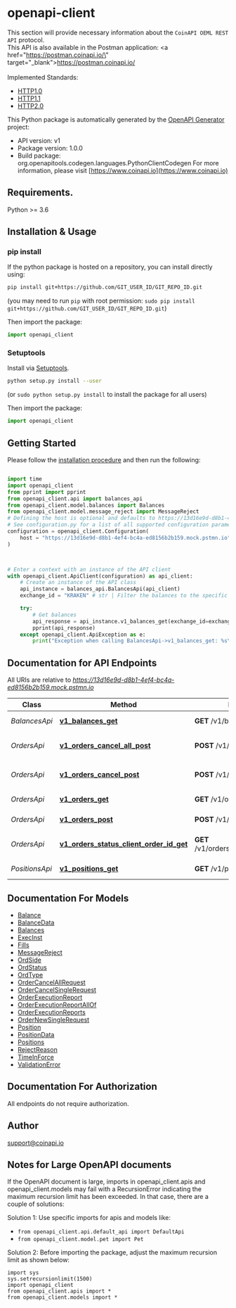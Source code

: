 # openapi-client
This section will provide necessary information about the `CoinAPI OEML REST API` protocol. <br/> This API is also available in the Postman application: <a href=\"https://postman.coinapi.io/\" target=\"_blank\">https://postman.coinapi.io/</a>       <br/><br/> Implemented Standards:

 * [HTTP1.0](https://datatracker.ietf.org/doc/html/rfc1945)
 * [HTTP1.1](https://datatracker.ietf.org/doc/html/rfc2616)
 * [HTTP2.0](https://datatracker.ietf.org/doc/html/rfc7540)


This Python package is automatically generated by the [OpenAPI Generator](https://openapi-generator.tech) project:

- API version: v1
- Package version: 1.0.0
- Build package: org.openapitools.codegen.languages.PythonClientCodegen
For more information, please visit [https://www.coinapi.io](https://www.coinapi.io)

## Requirements.

Python >= 3.6

## Installation & Usage
### pip install

If the python package is hosted on a repository, you can install directly using:

```sh
pip install git+https://github.com/GIT_USER_ID/GIT_REPO_ID.git
```
(you may need to run `pip` with root permission: `sudo pip install git+https://github.com/GIT_USER_ID/GIT_REPO_ID.git`)

Then import the package:
```python
import openapi_client
```

### Setuptools

Install via [Setuptools](http://pypi.python.org/pypi/setuptools).

```sh
python setup.py install --user
```
(or `sudo python setup.py install` to install the package for all users)

Then import the package:
```python
import openapi_client
```

## Getting Started

Please follow the [installation procedure](#installation--usage) and then run the following:

```python

import time
import openapi_client
from pprint import pprint
from openapi_client.api import balances_api
from openapi_client.model.balances import Balances
from openapi_client.model.message_reject import MessageReject
# Defining the host is optional and defaults to https://13d16e9d-d8b1-4ef4-bc4a-ed8156b2b159.mock.pstmn.io
# See configuration.py for a list of all supported configuration parameters.
configuration = openapi_client.Configuration(
    host = "https://13d16e9d-d8b1-4ef4-bc4a-ed8156b2b159.mock.pstmn.io"
)



# Enter a context with an instance of the API client
with openapi_client.ApiClient(configuration) as api_client:
    # Create an instance of the API class
    api_instance = balances_api.BalancesApi(api_client)
    exchange_id = "KRAKEN" # str | Filter the balances to the specific exchange. (optional)

    try:
        # Get balances
        api_response = api_instance.v1_balances_get(exchange_id=exchange_id)
        pprint(api_response)
    except openapi_client.ApiException as e:
        print("Exception when calling BalancesApi->v1_balances_get: %s\n" % e)
```

## Documentation for API Endpoints

All URIs are relative to *https://13d16e9d-d8b1-4ef4-bc4a-ed8156b2b159.mock.pstmn.io*

Class | Method | HTTP request | Description
------------ | ------------- | ------------- | -------------
*BalancesApi* | [**v1_balances_get**](docs/BalancesApi.md#v1_balances_get) | **GET** /v1/balances | Get balances
*OrdersApi* | [**v1_orders_cancel_all_post**](docs/OrdersApi.md#v1_orders_cancel_all_post) | **POST** /v1/orders/cancel/all | Cancel all orders request
*OrdersApi* | [**v1_orders_cancel_post**](docs/OrdersApi.md#v1_orders_cancel_post) | **POST** /v1/orders/cancel | Cancel order request
*OrdersApi* | [**v1_orders_get**](docs/OrdersApi.md#v1_orders_get) | **GET** /v1/orders | Get open orders
*OrdersApi* | [**v1_orders_post**](docs/OrdersApi.md#v1_orders_post) | **POST** /v1/orders | Send new order
*OrdersApi* | [**v1_orders_status_client_order_id_get**](docs/OrdersApi.md#v1_orders_status_client_order_id_get) | **GET** /v1/orders/status/{client_order_id} | Get order execution report
*PositionsApi* | [**v1_positions_get**](docs/PositionsApi.md#v1_positions_get) | **GET** /v1/positions | Get open positions


## Documentation For Models

 - [Balance](docs/Balance.md)
 - [BalanceData](docs/BalanceData.md)
 - [Balances](docs/Balances.md)
 - [ExecInst](docs/ExecInst.md)
 - [Fills](docs/Fills.md)
 - [MessageReject](docs/MessageReject.md)
 - [OrdSide](docs/OrdSide.md)
 - [OrdStatus](docs/OrdStatus.md)
 - [OrdType](docs/OrdType.md)
 - [OrderCancelAllRequest](docs/OrderCancelAllRequest.md)
 - [OrderCancelSingleRequest](docs/OrderCancelSingleRequest.md)
 - [OrderExecutionReport](docs/OrderExecutionReport.md)
 - [OrderExecutionReportAllOf](docs/OrderExecutionReportAllOf.md)
 - [OrderExecutionReports](docs/OrderExecutionReports.md)
 - [OrderNewSingleRequest](docs/OrderNewSingleRequest.md)
 - [Position](docs/Position.md)
 - [PositionData](docs/PositionData.md)
 - [Positions](docs/Positions.md)
 - [RejectReason](docs/RejectReason.md)
 - [TimeInForce](docs/TimeInForce.md)
 - [ValidationError](docs/ValidationError.md)


## Documentation For Authorization

 All endpoints do not require authorization.

## Author

support@coinapi.io


## Notes for Large OpenAPI documents
If the OpenAPI document is large, imports in openapi_client.apis and openapi_client.models may fail with a
RecursionError indicating the maximum recursion limit has been exceeded. In that case, there are a couple of solutions:

Solution 1:
Use specific imports for apis and models like:
- `from openapi_client.api.default_api import DefaultApi`
- `from openapi_client.model.pet import Pet`

Solution 2:
Before importing the package, adjust the maximum recursion limit as shown below:
```
import sys
sys.setrecursionlimit(1500)
import openapi_client
from openapi_client.apis import *
from openapi_client.models import *
```

